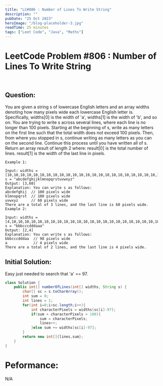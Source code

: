 ```yaml
---
title: "LC#806 : Number of Lines To Write String"
description: ""
pubDate: "25 Oct 2023"
heroImage: "/blog-placeholder-3.jpg"
readTime: 25 minutes
tags: ["Leet Code", "Java", "Maths"]
---
```


# <b> LeetCode Problem #806 : Number of Lines To Write String</b>

<br>

## Question: <br/>

<p class="pl-6">
    You are given a string s of lowercase English letters and an array widths denoting how many pixels wide each lowercase English letter is. Specifically, widths[0] is the width of 'a', widths[1] is the width of 'b', and so on.
    You are trying to write s across several lines, where each line is no longer than 100 pixels. Starting at the beginning of s, write as many letters on the first line such that the total width does not exceed 100 pixels. Then, from where you stopped in s, continue writing as many letters as you can on the second line. Continue this process until you have written all of s.
    Return an array result of length 2 where:
    result[0] is the total number of lines.
    result[1] is the width of the last line in pixels.
</p>
<p>
    
    Example 1:

    Input: widths = [10,10,10,10,10,10,10,10,10,10,10,10,10,10,10,10,10,10,10,10,10,10,10,10,10,10], s = "abcdefghijklmnopqrstuvwxyz"
    Output: [3,60]
    Explanation: You can write s as follows:
    abcdefghij  // 100 pixels wide
    klmnopqrst  // 100 pixels wide
    uvwxyz      // 60 pixels wide
    There are a total of 3 lines, and the last line is 60 pixels wide.
    Example 2:

    Input: widths = [4,10,10,10,10,10,10,10,10,10,10,10,10,10,10,10,10,10,10,10,10,10,10,10,10,10], s = "bbbcccdddaaa"
    Output: [2,4]
    Explanation: You can write s as follows:
    bbbcccdddaa  // 98 pixels wide
    a            // 4 pixels wide
    There are a total of 2 lines, and the last line is 4 pixels wide.

</p>

## Initial Solution:

<p class="pl-6">
    Easy just needed to search that 'a' == 97.
</p>

```java
class Solution {
    public int[] numberOfLines(int[] widths, String s) {
        char[] sc = s.toCharArray();
        int sum = 0;
        int lines = 1;
        for(int i=0;i<sc.length;i++){
            int characterPixels = widths[sc[i]-97];
            if(sum + characterPixels > 100){
                sum = characterPixels;
                lines++;
            }else sum += widths[sc[i]-97];
        }
        return new int[]{lines,sum};
    }
}
```

# Peformance:

N/A
